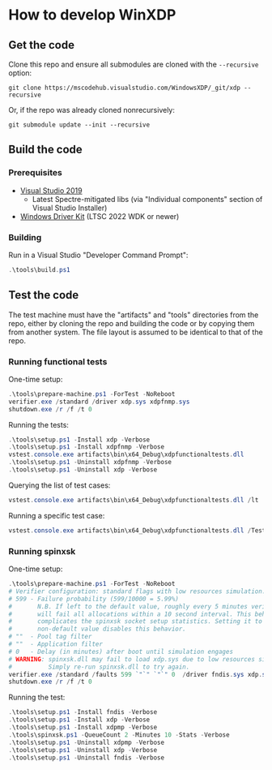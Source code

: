 # How to develop WinXDP

## Get the code

Clone this repo and ensure all submodules are cloned with the `--recursive` option:

```
git clone https://mscodehub.visualstudio.com/WindowsXDP/_git/xdp --recursive
```

Or, if the repo was already cloned nonrecursively:

```
git submodule update --init --recursive
```

## Build the code

### Prerequisites

- [Visual Studio 2019](https://visualstudio.microsoft.com/downloads/)
  - Latest Spectre-mitigated libs (via "Individual components" section of Visual Studio Installer)
- [Windows Driver Kit](https://docs.microsoft.com/en-us/windows-hardware/drivers/download-the-wdk)
  (LTSC 2022 WDK or newer)

### Building

Run in a Visual Studio "Developer Command Prompt":

```PowerShell
.\tools\build.ps1
```

## Test the code

The test machine must have the "artifacts" and "tools" directories from the repo, either
by cloning the repo and building the code or by copying them from another system. The
file layout is assumed to be identical to that of the repo.

### Running functional tests

One-time setup:

```Powershell
.\tools\prepare-machine.ps1 -ForTest -NoReboot
verifier.exe /standard /driver xdp.sys xdpfnmp.sys
shutdown.exe /r /f /t 0
```

Running the tests:

```Powershell
.\tools\setup.ps1 -Install xdp -Verbose
.\tools\setup.ps1 -Install xdpfnmp -Verbose
vstest.console.exe artifacts\bin\x64_Debug\xdpfunctionaltests.dll
.\tools\setup.ps1 -Uninstall xdpfnmp -Verbose
.\tools\setup.ps1 -Uninstall xdp -Verbose
```

Querying the list of test cases:

```Powershell
vstest.console.exe artifacts\bin\x64_Debug\xdpfunctionaltests.dll /lt
```

Running a specific test case:

```Powershell
vstest.console.exe artifacts\bin\x64_Debug\xdpfunctionaltests.dll /TestCaseFilter:"Name=GenericBinding"
```

### Running spinxsk

One-time setup:

```Powershell
.\tools\prepare-machine.ps1 -ForTest -NoReboot
# Verifier configuration: standard flags with low resources simulation.
# 599 - Failure probability (599/10000 = 5.99%)
#       N.B. If left to the default value, roughly every 5 minutes verifier
#       will fail all allocations within a 10 second interval. This behavior
#       complicates the spinxsk socket setup statistics. Setting it to a
#       non-default value disables this behavior.
# ""  - Pool tag filter
# ""  - Application filter
# 0   - Delay (in minutes) after boot until simulation engages
# WARNING: spinxsk.dll may fail to load xdp.sys due to low resources simulation.
#          Simply re-run spinxsk.dll to try again.
verifier.exe /standard /faults 599 `"`" `"`" 0  /driver fndis.sys xdp.sys xdpmp.sys
shutdown.exe /r /f /t 0
```

Running the test:

```Powershell
.\tools\setup.ps1 -Install fndis -Verbose
.\tools\setup.ps1 -Install xdp -Verbose
.\tools\setup.ps1 -Install xdpmp -Verbose
.\tools\spinxsk.ps1 -QueueCount 2 -Minutes 10 -Stats -Verbose
.\tools\setup.ps1 -Uninstall xdpmp -Verbose
.\tools\setup.ps1 -Uninstall xdp -Verbose
.\tools\setup.ps1 -Uninstall fndis -Verbose
```
